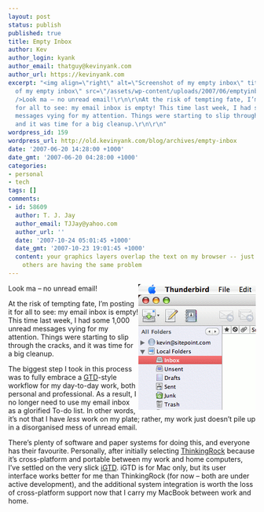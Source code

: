 ```yaml
---
layout: post
status: publish
published: true
title: Empty Inbox
author: Kev
author_login: kyank
author_email: thatguy@kevinyank.com
author_url: https://kevinyank.com
excerpt: "<img align=\"right\" alt=\"Screenshot of my empty inbox\" title=\"Screenshot
  of my empty inbox\" src=\"/assets/wp-content/uploads/2007/06/emptyinbox.png\"
  />Look ma – no unread email!\r\n\r\nAt the risk of tempting fate, I’m posting it
  for all to see: my email inbox is empty! This time last week, I had some 1,000 unread
  messages vying for my attention. Things were starting to slip through the cracks,
  and it was time for a big cleanup.\r\n\r\n"
wordpress_id: 159
wordpress_url: http://old.kevinyank.com/blog/archives/empty-inbox
date: '2007-06-20 14:28:00 +1000'
date_gmt: '2007-06-20 04:28:00 +1000'
categories:
- personal
- tech
tags: []
comments:
- id: 58609
  author: T. J. Jay
  author_email: TJJay@yahoo.com
  author_url: ''
  date: '2007-10-24 05:01:45 +1000'
  date_gmt: '2007-10-23 19:01:45 +1000'
  content: your graphics layers overlap the text on my browser -- just wondering if
    others are having the same problem
---
```

<p><img align="right" alt="Screenshot of my empty inbox" title="Screenshot of my empty inbox" src="/assets/wp-content/uploads/2007/06/emptyinbox.png" />Look ma – no unread email!</p>
<p>At the risk of tempting fate, I’m posting it for all to see: my email inbox is empty! This time last week, I had some 1,000 unread messages vying for my attention. Things were starting to slip through the cracks, and it was time for a big cleanup.</p>
<p><a id="more"></a><a id="more-159"></a>The biggest step I took in this process was to fully embrace a <a href="http://en.wikipedia.org/wiki/GTD">GTD</a>-style workflow for my day-to-day work, both personal and professional. As a result, I no longer need to use my email inbox as a glorified To-do list. In other words, it’s not that I have <em>less</em> work on my plate; rather, my work just doesn’t pile up in a disorganised mess of unread email.</p>
<p>There’s plenty of software and paper systems for doing this, and everyone has their favourite. Personally, after initially selecting <a href="http://thinkingrock.com.au/">ThinkingRock</a> because it’s cross-platform and portable between my work and home computers, I’ve settled on the very slick <a href="http://bargiel.home.pl/iGTD/">iGTD</a>. iGTD is for Mac only, but its user interface works better for me than ThinkingRock (for now – both are under active development), and the additional system integration is worth the loss of cross-platform support now that I carry my MacBook between work and home.</p>
